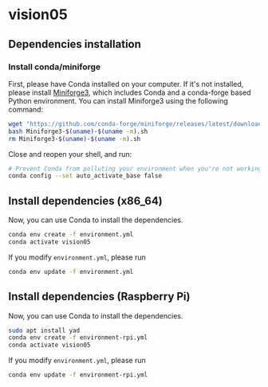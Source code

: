 # vision05

## Dependencies installation

### Install conda/miniforge

First, please have Conda installed on your computer. If it's not installed, please install [Miniforge3](https://conda-forge.org/miniforge/), which includes Conda and a conda-forge based Python environment. You can install Miniforge3 using the following command:

```bash
wget "https://github.com/conda-forge/miniforge/releases/latest/download/Miniforge3-$(uname)-$(uname -m).sh"
bash Miniforge3-$(uname)-$(uname -m).sh
rm Miniforge3-$(uname)-$(uname -m).sh
```

Close and reopen your shell, and run:

```bash
# Prevent Conda from polluting your environment when you're not working on Conda-managed projects.
conda config --set auto_activate_base false
```

## Install dependencies (x86_64)

Now, you can use Conda to install the dependencies.

```bash
conda env create -f environment.yml
conda activate vision05
```

If you modify `environment.yml`, please run

```bash
conda env update -f environment.yml
```

## Install dependencies (Raspberry Pi)

Now, you can use Conda to install the dependencies.

```bash
sudo apt install yad
conda env create -f environment-rpi.yml
conda activate vision05
```

If you modify `environment.yml`, please run

```bash
conda env update -f environment-rpi.yml
```